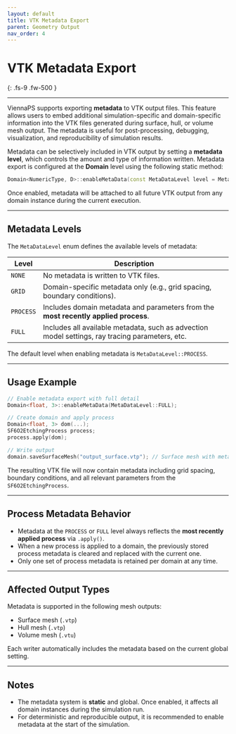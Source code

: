 ```yaml
---
layout: default
title: VTK Metadata Export
parent: Geometry Output
nav_order: 4
---
```


# VTK Metadata Export
{: .fs-9 .fw-500 }

---


ViennaPS supports exporting **metadata** to VTK output files. This feature allows users to embed additional simulation-specific and domain-specific information into the VTK files generated during surface, hull, or volume mesh output. The metadata is useful for post-processing, debugging, visualization, and reproducibility of simulation results.

Metadata can be selectively included in VTK output by setting a **metadata level**, which controls the amount and type of information written. Metadata export is configured at the **Domain** level using the following static method:

```cpp
Domain<NumericType, D>::enableMetaData(const MetaDataLevel level = MetaDataLevel::PROCESS);
```

Once enabled, metadata will be attached to all future VTK output from any domain instance during the current execution.

---

## Metadata Levels

The `MetaDataLevel` enum defines the available levels of metadata:

| Level     | Description                                                                                     |
| --------- | ----------------------------------------------------------------------------------------------- |
| `NONE`    | No metadata is written to VTK files.                                                            |
| `GRID`    | Domain-specific metadata only (e.g., grid spacing, boundary conditions).                        |
| `PROCESS` | Includes domain metadata and parameters from the **most recently applied process**.             |
| `FULL`    | Includes all available metadata, such as advection model settings, ray tracing parameters, etc. |

The default level when enabling metadata is `MetaDataLevel::PROCESS`.

---

## Usage Example

```cpp
// Enable metadata export with full detail
Domain<float, 3>::enableMetaData(MetaDataLevel::FULL);

// Create domain and apply process
Domain<float, 3> dom(...);
SF6O2EtchingProcess process;
process.apply(dom);

// Write output
domain.saveSurfaceMesh("output_surface.vtp"); // Surface mesh with metadata
```

The resulting VTK file will now contain metadata including grid spacing, boundary conditions, and all relevant parameters from the `SF6O2EtchingProcess`.

---

## Process Metadata Behavior

* Metadata at the `PROCESS` or `FULL` level always reflects the **most recently applied process** via `.apply()`.
* When a new process is applied to a domain, the previously stored process metadata is cleared and replaced with the current one.
* Only one set of process metadata is retained per domain at any time.

---

## Affected Output Types

Metadata is supported in the following mesh outputs:

* Surface mesh (`.vtp`)
* Hull mesh (`.vtp`)
* Volume mesh (`.vtu`)

Each writer automatically includes the metadata based on the current global setting.

---

## Notes

* The metadata system is **static** and global. Once enabled, it affects all domain instances during the simulation run.
* For deterministic and reproducible output, it is recommended to enable metadata at the start of the simulation.



